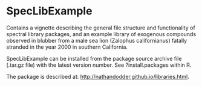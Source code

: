 # SpecLibExample

Contains a vignette describing the general file structure and functionality of spectral library packages, and an example library of exogenous compounds observed in blubber from a male sea lion (Zalophus californianus) fatally stranded in the year 2000 in southern California.

SpecLibExample can be installed from the package source archive file (.tar.gz file) with the latest version number. See ?install.packages within R.

The package is described at: http://nathandodder.github.io/libraries.html.
